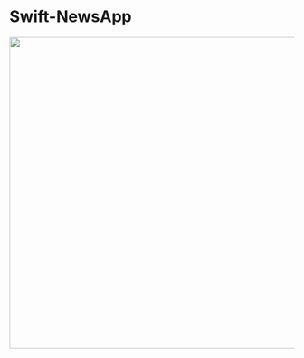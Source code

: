 # Swift-NewsApp

<p>
  <img height="550" align="center" src="https://user-images.githubusercontent.com/55949311/187082525-9d876d33-73bf-429d-b83d-ec72744dc197.png"
</p>
